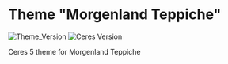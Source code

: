 

# Theme "Morgenland Teppiche"

![Theme_Version](https://img.shields.io/badge/Theme_Version-1.0.0-green) ![Ceres Version](https://img.shields.io/badge/Ceres_Version-5.0.8-blue)

Ceres 5 theme for Morgenland Teppiche